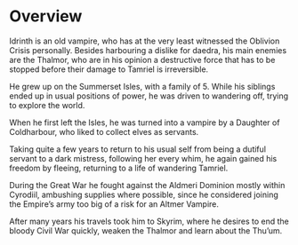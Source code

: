 # Overview

Idrinth is an old vampire, who has at the very least witnessed the Oblivion Crisis personally. Besides harbouring a dislike for daedra, his main enemies are the Thalmor, who are in his opinion a destructive force that has to be stopped before their damage to Tamriel is irreversible.

He grew up on the Summerset Isles, with a family of 5. While his siblings ended up in usual positions of power, he was driven to wandering off, trying to explore the world.

When he first left the Isles, he was turned into a vampire by a Daughter of Coldharbour, who liked to collect elves as servants.

Taking quite a few years to return to his usual self from being a dutiful servant to a dark mistress, following her every whim, he again gained his freedom by fleeing, returning to a life of wandering Tamriel.

During the Great War he fought against the Aldmeri Dominion mostly within Cyrodiil, ambushing supplies where possible, since he considered joining the Empire’s army too big of a risk for an Altmer Vampire.

After many years his travels took him to Skyrim, where he desires to end the bloody Civil War quickly, weaken the Thalmor and learn about the Thu’um.
